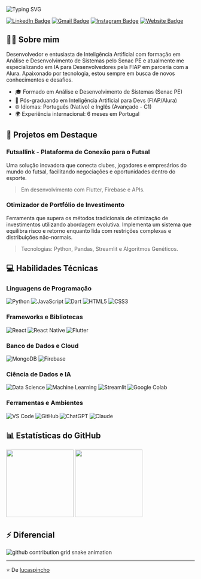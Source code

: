 <p align="left">
  <img src="https://readme-typing-svg.herokuapp.com?font=Fira+Code&weight=600&size=28&pause=1000&color=FFFFFF&width=435&lines=%F0%9F%91%8B+Ol%C3%A1%2C+me+chamo+Lucas!" alt="Typing SVG" />
</p>

[![LinkedIn Badge](https://img.shields.io/badge/-LinkedIn-0077B5?style=flat-square&logo=linkedin&logoColor=white&link=https://www.linkedin.com/in/lucaspincho/)](https://www.linkedin.com/in/lucaspincho/)
[![Gmail Badge](https://img.shields.io/badge/-Gmail-c14438?style=flat-square&logo=Gmail&logoColor=white&link=mailto:lucas@pincho.com.br)](mailto:lucas@pincho.com.br)
[![Instagram Badge](https://img.shields.io/badge/-Instagram-E4405F?style=flat-square&logo=instagram&logoColor=white&link=https://www.instagram.com/lucaspincho/)](https://www.instagram.com/lucas_pincho/)
[![Website Badge](https://img.shields.io/badge/-Meu_Site-0D47A1?style=flat-square&logo=react&logoColor=white&link=https://lucas.pincho.com.br)](https://lucas.pincho.com.br)

## 🙋‍♂️ Sobre mim
Desenvolvedor e entusiasta de Inteligência Artificial com formação em Análise e Desenvolvimento de Sistemas pelo Senac PE e atualmente me especializando em IA para Desenvolvedores pela FIAP em parceria com a Alura. Apaixonado por tecnologia, estou sempre em busca de novos conhecimentos e desafios.

- 🎓 Formado em Análise e Desenvolvimento de Sistemas (Senac PE)
- 🤖 Pós-graduando em Inteligência Artificial para Devs (FIAP/Alura)
- 🌐 Idiomas: Português (Nativo) e Inglês (Avançado - C1)
- 🌍 Experiência internacional: 6 meses em Portugal

## 🚀 Projetos em Destaque

### Futsallink - Plataforma de Conexão para o Futsal
Uma solução inovadora que conecta clubes, jogadores e empresários do mundo do futsal, facilitando negociações e oportunidades dentro do esporte.
> Em desenvolvimento com Flutter, Firebase e APIs.

### Otimizador de Portfólio de Investimento
Ferramenta que supera os métodos tradicionais de otimização de investimentos utilizando abordagem evolutiva. Implementa um sistema que equilibra risco e retorno enquanto lida com restrições complexas e distribuições não-normais.
> Tecnologias: Python, Pandas, Streamlit e Algoritmos Genéticos.

## 💻 Habilidades Técnicas

### Linguagens de Programação
![Python](https://img.shields.io/badge/-Python-3776AB?style=flat-square&logo=python&logoColor=white)
![JavaScript](https://img.shields.io/badge/-JavaScript-F7DF1E?style=flat-square&logo=javascript&logoColor=black)
![Dart](https://img.shields.io/badge/-Dart-0175C2?style=flat-square&logo=dart&logoColor=white)
![HTML5](https://img.shields.io/badge/-HTML5-E34F26?style=flat-square&logo=html5&logoColor=white)
![CSS3](https://img.shields.io/badge/-CSS3-1572B6?style=flat-square&logo=css3&logoColor=white)

### Frameworks e Bibliotecas
![React](https://img.shields.io/badge/-React-61DAFB?style=flat-square&logo=react&logoColor=black)
![React Native](https://img.shields.io/badge/-React_Native-61DAFB?style=flat-square&logo=react&logoColor=black)
![Flutter](https://img.shields.io/badge/-Flutter-02569B?style=flat-square&logo=flutter&logoColor=white)

### Banco de Dados e Cloud
![MongoDB](https://img.shields.io/badge/-MongoDB-47A248?style=flat-square&logo=mongodb&logoColor=white)
![Firebase](https://img.shields.io/badge/-Firebase-FFCA28?style=flat-square&logo=firebase&logoColor=black)

### Ciência de Dados e IA
![Data Science](https://img.shields.io/badge/-Data_Science-FF4500?style=flat-square&logo=python&logoColor=white)
![Machine Learning](https://img.shields.io/badge/-Machine_Learning-102230?style=flat-square&logo=tensorflow&logoColor=white)
![Streamlit](https://img.shields.io/badge/-Streamlit-FF4B4B?style=flat-square&logo=streamlit&logoColor=white)
![Google Colab](https://img.shields.io/badge/-Google_Colab-F9AB00?style=flat-square&logo=googlecolab&logoColor=white)

### Ferramentas e Ambientes
![VS Code](https://img.shields.io/badge/-VS_Code-007ACC?style=flat-square&logo=visual-studio-code&logoColor=white)
![GitHub](https://img.shields.io/badge/-GitHub-181717?style=flat-square&logo=github&logoColor=white)
![ChatGPT](https://img.shields.io/badge/-ChatGPT-412991?style=flat-square&logo=openai&logoColor=white)
![Claude](https://img.shields.io/badge/-Claude-000000?style=flat-square&logo=anthropic&logoColor=white)

## 📊 Estatísticas do GitHub
<div>
  <img height="180em" src="https://github-readme-stats.vercel.app/api?username=lucaspincho&show_icons=true&theme=dracula&include_all_commits=true&count_private=true"/>
  <img height="180em" src="https://github-readme-stats.vercel.app/api/top-langs/?username=lucaspincho&layout=compact&langs_count=7&theme=dracula"/>
</div>

## ⚡ Diferencial

<img alt="github contribution grid snake animation" src="https://raw.githubusercontent.com/seu-username/seu-username/output/github-contribution-grid-snake.svg">

---

⭐️ De [lucaspincho](https://github.com/lucaspincho)
